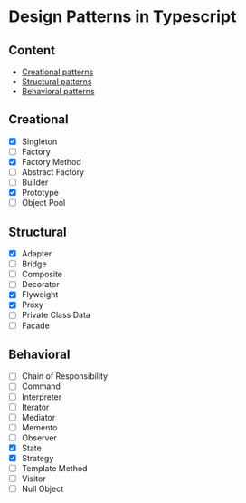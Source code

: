 # Design Patterns in Typescript

## Content

- [Creational patterns](#creational) 
- [Structural patterns](#structural)
- [Behavioral patterns](#behavioral) 

## Creational

- [x] Singleton
- [ ] Factory
- [x] Factory Method
- [ ] Abstract Factory
- [ ] Builder
- [x] Prototype
- [ ] Object Pool

## Structural

- [x] Adapter
- [ ] Bridge
- [ ] Composite
- [ ] Decorator
- [x] Flyweight
- [x] Proxy
- [ ] Private Class Data
- [ ] Facade

## Behavioral

- [ ] Chain of Responsibility
- [ ] Command
- [ ] Interpreter
- [ ] Iterator
- [ ] Mediator
- [ ] Memento
- [ ] Observer
- [x] State
- [x] Strategy
- [ ] Template Method
- [ ] Visitor
- [ ] Null Object

